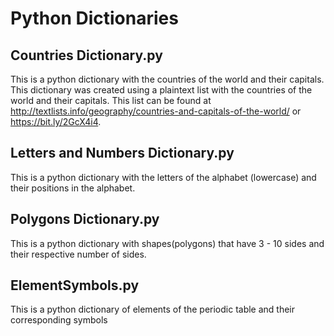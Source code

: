 # Python Dictionaries

## Countries Dictionary.py
This is a python dictionary with the countries of the world and their capitals. This dictionary was created using a plaintext list with the countries of the world and their capitals. This list can be found at http://textlists.info/geography/countries-and-capitals-of-the-world/ or https://bit.ly/2GcX4i4.

## Letters and Numbers Dictionary.py
This is a python dictionary with the letters of the alphabet (lowercase) and their positions in the alphabet.

## Polygons Dictionary.py
This is a python dictionary with shapes(polygons) that have 3 - 10 sides and their respective number of sides.

## ElementSymbols.py
This is a python dictionary of elements of the periodic table and their corresponding symbols








